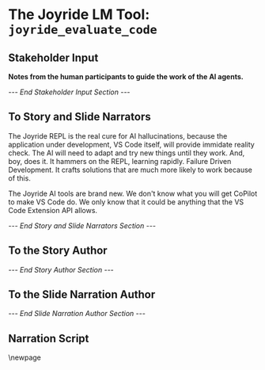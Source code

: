 # The Joyride LM Tool: `joyride_evaluate_code`

## Stakeholder Input

**Notes from the human participants to guide the work of the AI agents.**

*--- End Stakeholder Input Section ---*

## To Story and Slide Narrators

The Joyride REPL is the real cure for AI hallucinations, because the application under development, VS Code itself, will provide immidate reality check. The AI will need to adapt and try new things until they work. And, boy, does it. It hammers on the REPL, learning rapidly. Failure Driven Development. It crafts solutions that are much more likely to work because of this.

The Joyride AI tools are brand new. We don't know what you will get CoPilot to make VS Code do. We only know that it could be anything that the VS Code Extension API allows.

*--- End Story and Slide Narrators Section ---*

## To the Story Author


*--- End Story Author Section ---*

## To the Slide Narration Author

*--- End Slide Narration Author Section ---*

## Narration Script

\newpage